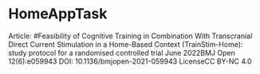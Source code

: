 # HomeAppTask

Article: #Feasibility of Cognitive Training in Combination With Transcranial Direct Current Stimulation in a Home-Based Context (TrainStim-Home): study protocol for a randomised controlled trial
June 2022BMJ Open 12(6):e059943
DOI: 10.1136/bmjopen-2021-059943
LicenseCC BY-NC 4.0
